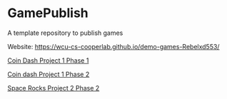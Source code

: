 # GamePublish

A template repository to publish games

Website: https://wcu-cs-cooperlab.github.io/demo-games-Rebelxd553/

[Coin Dash Project 1 Phase 1](Coin_Dash_Phase_1_Final_Version/)

[Coin dash Project 1 Phase 2](Coin_Dash_Phase_2_Finished/)

[Space Rocks Project 2 Phase 2](Space_Rocks_Phase_II)
